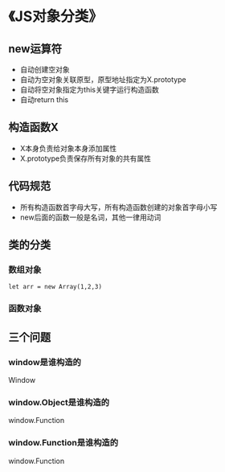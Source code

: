 # 《JS对象分类》
## new运算符
* 自动创建空对象
* 自动为空对象关联原型，原型地址指定为X.prototype
* 自动将空对象指定为this关键字运行构造函数
* 自动return this
## 构造函数X
* X本身负责给对象本身添加属性
* X.prototype负责保存所有对象的共有属性
## 代码规范
* 所有构造函数首字母大写，所有构造函数创建的对象首字母小写
* new后面的函数一般是名词，其他一律用动词
## 类的分类
### 数组对象
`let arr = new Array(1,2,3)`
### 函数对象
## 三个问题
### window是谁构造的
Window
### window.Object是谁构造的
window.Function
### window.Function是谁构造的
window.Function